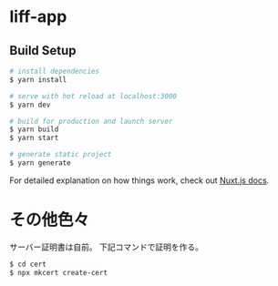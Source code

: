 # liff-app

## Build Setup

```bash
# install dependencies
$ yarn install

# serve with hot reload at localhost:3000
$ yarn dev

# build for production and launch server
$ yarn build
$ yarn start

# generate static project
$ yarn generate
```

For detailed explanation on how things work, check out [Nuxt.js docs](https://nuxtjs.org).

# その他色々
サーバー証明書は自前。
下記コマンドで証明を作る。

```bash
$ cd cert
$ npx mkcert create-cert
```
